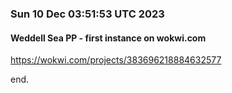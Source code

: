### Sun 10 Dec 03:51:53 UTC 2023

#### Weddell Sea PP - first instance on wokwi.com

  https://wokwi.com/projects/383696218884632577

end.
